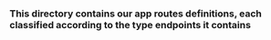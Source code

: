 ### This directory contains our app routes definitions, each classified according to the type endpoints it contains